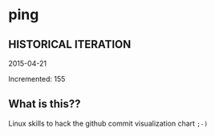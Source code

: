 # ping

## HISTORICAL ITERATION
2015-04-21

Incremented: 155

## What is this?? 
Linux skills to hack the github commit visualization chart `;-)`
